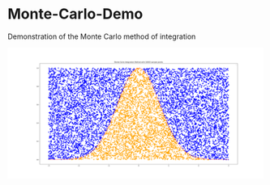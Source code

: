 # Monte-Carlo-Demo

Demonstration of the Monte Carlo method of integration

![image](https://github.com/Turtlely/Monte-Carlo-Demo/blob/3d8a440627f2612a939e8c9b9f18dee4f4b1aeac/Figure_1.png)
